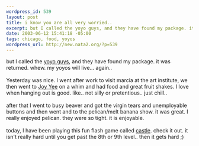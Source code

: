 ```yaml
--- 
wordpress_id: 539
layout: post
title: i know you are all very worried..
excerpt: but I called the yoyo guys, and they have found my package. it was returned. whew. my yoyos will live... again.. Yesterday was nice. I went after work to visit marcia at the art institute, we then went to Joy Yee on a whim a...
date: 2003-06-12 15:41:18 -05:00
tags: chicago, food, yoyos
wordpress_url: http://new.nata2.org/?p=539
---
```

but I called the <a href="http://www.yoyoguy.com">yoyo guys</a>, and they have found my package. it was returned. whew. my yoyos will live... again.. <br/><br/>Yesterday was nice. I went after work to visit marcia at the art institute, we then went to <a href="http://entertainment.metromix.chicagotribune.com/top/1,1419,M-Metromix-Dining-bubbletea!PlaceDetail-20521,00.html">Joy Yee</a> on a whim and had food and great fruit shakes. I love when hanging out is good. like.. not silly or pretentious.. just chill.. <br/><br/>after that I went to busy beaver and got the virgin tears and unemployable buttons and then went and to the pelican/melt banana show. it was great. I really enjoyed pelican. they were so tight. it is enjoyable. <br/><br/>today, I have been playing this fun flash game called <a href="http://www.xgenstudios.com/castle/index.htm">castle</a>. check it out. it isn't really hard until you get past the 8th or 9th level.. then it gets hard ;)
